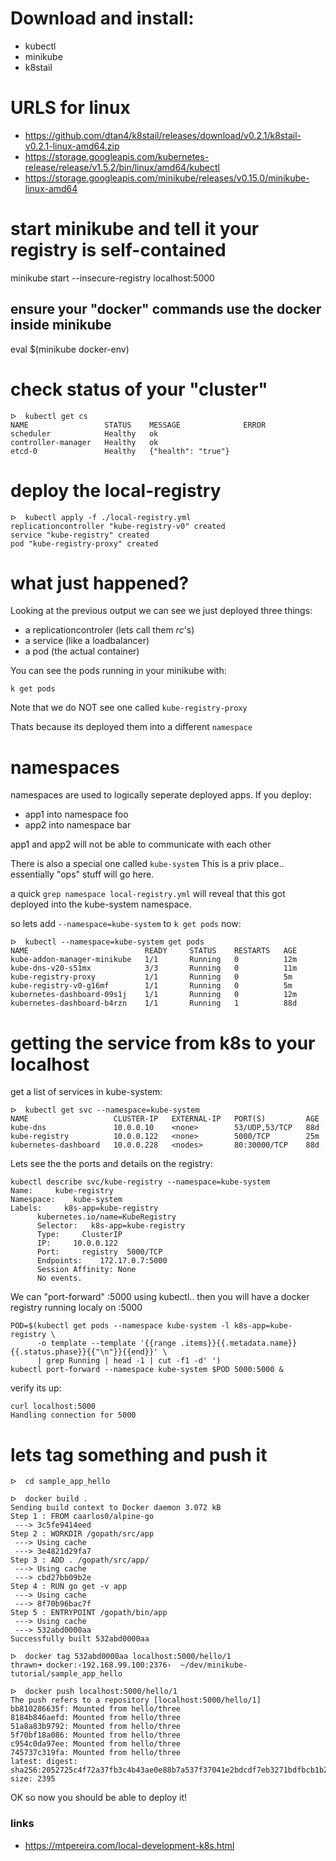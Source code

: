 

# Download and install:
- kubectl
- minikube
- k8stail



# URLS for linux
- https://github.com/dtan4/k8stail/releases/download/v0.2.1/k8stail-v0.2.1-linux-amd64.zip
- https://storage.googleapis.com/kubernetes-release/release/v1.5.2/bin/linux/amd64/kubectl
- https://storage.googleapis.com/minikube/releases/v0.15.0/minikube-linux-amd64


# start minikube and tell it your registry is self-contained
minikube start --insecure-registry localhost:5000

## ensure your "docker" commands use the docker inside minikube

eval $(minikube docker-env)


# check status of your "cluster"

```
ᐅ  kubectl get cs
NAME                 STATUS    MESSAGE              ERROR
scheduler            Healthy   ok
controller-manager   Healthy   ok
etcd-0               Healthy   {"health": "true"}
```

# deploy the local-registry
```
ᐅ  kubectl apply -f ./local-registry.yml
replicationcontroller "kube-registry-v0" created
service "kube-registry" created
pod "kube-registry-proxy" created
```


# what just happened?

Looking at the previous output we can see we just deployed three things:
- a replicationcontroler (lets call them *rc*'s)
- a service (like a loadbalancer)
- a pod (the actual container)


You can see the pods running in your minikube with:

`k get pods`

Note that we do NOT see one called `kube-registry-proxy`

Thats because its deployed them into a different `namespace`

# namespaces

namespaces are used to logically seperate deployed apps.
If you deploy:
 - app1 into namespace foo
 - app2 into namespace bar

app1 and app2 will not be able to communicate with each other

There is also a special one called `kube-system`
This is a priv place.. essentially "ops" stuff will go here.

a quick `grep namespace local-registry.yml` will reveal that this got deployed into the kube-system namespace.


so lets add `--namespace=kube-system` to `k get pods` now:

```
ᐅ  kubectl --namespace=kube-system get pods
NAME                          READY     STATUS    RESTARTS   AGE
kube-addon-manager-minikube   1/1       Running   0          12m
kube-dns-v20-s51mx            3/3       Running   0          11m
kube-registry-proxy           1/1       Running   0          5m
kube-registry-v0-g16mf        1/1       Running   0          5m
kubernetes-dashboard-09s1j    1/1       Running   0          12m
kubernetes-dashboard-b4rzn    1/1       Running   1          88d
```





# getting the service from k8s to your localhost


get a list of services in kube-system:
```
ᐅ  kubectl get svc --namespace=kube-system
NAME                   CLUSTER-IP   EXTERNAL-IP   PORT(S)         AGE
kube-dns               10.0.0.10    <none>        53/UDP,53/TCP   88d
kube-registry          10.0.0.122   <none>        5000/TCP        25m
kubernetes-dashboard   10.0.0.228   <nodes>       80:30000/TCP    88d
```

Lets see the the ports and details on the registry:
```
kubectl describe svc/kube-registry --namespace=kube-system
Name:     kube-registry
Namespace:    kube-system
Labels:     k8s-app=kube-registry
      kubernetes.io/name=KubeRegistry
      Selector:   k8s-app=kube-registry
      Type:     ClusterIP
      IP:     10.0.0.122
      Port:     registry  5000/TCP
      Endpoints:    172.17.0.7:5000
      Session Affinity: None
      No events.
```

We can "port-forward" :5000 using kubectl.. then you will have a docker registry running localy on :5000


```
POD=$(kubectl get pods --namespace kube-system -l k8s-app=kube-registry \
      -o template --template '{{range .items}}{{.metadata.name}} {{.status.phase}}{{"\n"}}{{end}}' \
      | grep Running | head -1 | cut -f1 -d' ')
kubectl port-forward --namespace kube-system $POD 5000:5000 &
```

verify its up:

```
curl localhost:5000
Handling connection for 5000
```

# lets tag something and push it

```
ᐅ  cd sample_app_hello

ᐅ  docker build .
Sending build context to Docker daemon 3.072 kB
Step 1 : FROM caarlos0/alpine-go
 ---> 3c5fe9414eed
Step 2 : WORKDIR /gopath/src/app
 ---> Using cache
 ---> 3e4821d29fa7
Step 3 : ADD . /gopath/src/app/
 ---> Using cache
 ---> cbd27bb09b2e
Step 4 : RUN go get -v app
 ---> Using cache
 ---> 8f70b96bac7f
Step 5 : ENTRYPOINT /gopath/bin/app
 ---> Using cache
 ---> 532abd0000aa
Successfully built 532abd0000aa

ᐅ  docker tag 532abd0000aa localhost:5000/hello/1
thrawn➜ docker:‹192.168.99.100:2376›  ~/dev/minikube-tutorial/sample_app_hello

ᐅ  docker push localhost:5000/hello/1
The push refers to a repository [localhost:5000/hello/1]
bb810286635f: Mounted from hello/three 
8184b846aefd: Mounted from hello/three 
51a8a83b9792: Mounted from hello/three 
5f70bf18a086: Mounted from hello/three 
c954c0da97ee: Mounted from hello/three 
745737c319fa: Mounted from hello/three 
latest: digest: sha256:2052725c4f72a37fb3c4b43ae0e88b7a537f37041e2bdcdf7eb3271bdfbcb1b2 size: 2395
```

OK so now you should be able to deploy it!



### links
- https://mtpereira.com/local-development-k8s.html
